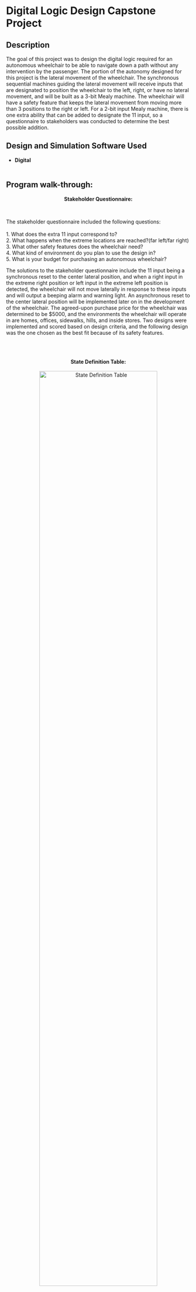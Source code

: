 <h1>Digital Logic Design Capstone Project</h1>

<h2>Description</h2>
The goal of this project was to design the digital logic required for an autonomous wheelchair to be able to navigate down a path without any intervention by the passenger. The portion of the autonomy designed for this project is the lateral movement of the wheelchair.
The synchronous sequential machines guiding the lateral movement will receive inputs that are designated to position the wheelchair to the left, right, or have no lateral movement, and will be built as a 3-bit Mealy machine. The wheelchair will have a safety feature that keeps the lateral movement from moving more than 3 positions to the right or left.
For a 2-bit input Mealy machine, there is one extra ability that can be added to designate the 11 input, so a questionnaire to stakeholders was conducted to determine the best possible addition.
<br />


<h2>Design and Simulation Software Used</h2>

- <b>Digital</b><br><br>

<h2>Program walk-through:</h2>

<p align="center">
<b>Stakeholder Questionnaire:</b></p><br/>
<p align="left">
The stakeholder questionnaire included the following questions:<br><br>
  1. What does the extra 11 input correspond to?<br>
  2. What happens when the extreme locations are reached?(far left/far right)<br>
  3. What other safety features does the wheelchair need?<br>
  4. What kind of environment do you plan to use the design in?<br>
  5. What is your budget for purchasing an autonomous wheelchair?<br>

The solutions to the stakeholder questionnaire include the 11 input being a synchronous reset to the center lateral position, and when a right input in the extreme right position or left input in the extreme left position is detected, the wheelchair will not move laterally in response to these inputs and will output a beeping alarm and warning light. An asynchronous reset to the center lateral position will be implemented later on in the development of the wheelchair.
The agreed-upon purchase price for the wheelchair was determined to be $5000, and the environments the wheelchair will operate in are homes, offices, sidewalks, hills, and inside stores. Two designs were implemented and scored based on design criteria, and the following design was the one chosen as the best fit because of its safety features.</p>
<br /> 
<br />
<p align="center">
<b>State Definition Table:</b><br><br/>
  <img src="https://i.imgur.com/BGAQXXl.png" height="80%" width="80%" alt="State Definition Table"/></p>
<br />
<br />
<p align="center">
<b>Input and Output Definition Tables:</b><br><br/>
  <img src="https://i.imgur.com/ZVCjyyK.png" height="50%" width="50%" alt="Input Definition Table"/>
  <img src="https://i.imgur.com/RYFqO7U.png" height="50%" width="50%" alt="Output Definition Table 1"/>
  <img src="https://i.imgur.com/a4eR7Lf.png" height="50%" width="50%" alt="Output Definition Table 2"/></p>
<br />
<br />
<br />
<p align="center">
<b>State Design Diagram:</b><br><br/>
  <img src="https://i.imgur.com/yZfoK2R.png" height="80%" width="80%" alt="State Design Diagram"/></p>
<br />
<br />
<br />
<p align="center">
<b>State Transition Table:</b><br><br/>
  <img src="https://i.imgur.com/2DFhv3I.png" height="80%" width="80%" alt="State Transition Table"/></p>
<br />
<br />
<br />
<p align="center">
<b>Karnaugh Maps:</b><br><br/>
  <img src="https://i.imgur.com/iH10XPH.png" height="80%" width="80%" alt="Karnaugh Map Q2 Q1"/>
  <img src="https://i.imgur.com/Riu6C3H.png" height="80%" width="80%" alt="Karnaugh Map Q0"/><br><br>
  <img src="https://i.imgur.com/F0lg1d3.png" height="80%" width="80%" alt="Karnaugh Map Z1 Z2"/><br><br><br>
  <img src="https://i.imgur.com/NdR2zy9.png" height="80%" width="80%" alt="Karnaugh Map Z3 Z4"/></p>
<br />
<br />
<br />
<p align="center">
<b>Design Equations:</b><br><br/></p>
<p align="left">
Design Equations:<br>
Q2+ = y’Q2 + x’Q2(Q1 + Q0) + xy’Q1’Q0’ <br>
Q1+ = x’y’Q1 + x’Q1(Q2’ + Q0) + x’yQ2’Q0 + xy’Q2(Q1 + Q0) + xy’Q1Q0 <br>
Q0+ = x’y’Q0 + xy’(Q2’Q1Q0’ + Q2Q1’Q0’) + x’y(Q1 + Q2’Q0’) <br>
Z1 = Q2Q1Q0’ <br>
Z2 = Q2’Q1Q0 <br>
Z3 = xy’Q2Q1Q0’ <br>
Z4 = x’yQ2’Q1Q <br></p>
<br />
<br />
<br />
<p align="center">
<b>Final Design in Digital Software:</b><br><br/>
  <img src="https://i.imgur.com/BptZGzW.png" height="110%" width="110%" alt="Final Design"/></p>
</p>
<br />
<br />
<br />
<br />
<!--
 ```diff
- text in red
+ text in green
! text in orange
# text in gray
@@ text in purple (and bold)@@
```
--!>
